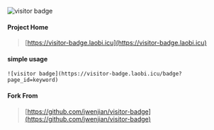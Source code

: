![visitor badge](https://visitor-badge.laobi.icu/badge?page_id=jwenjian.visitor-badge)

#### Project Home
> [https://visitor-badge.laobi.icu](https://visitor-badge.laobi.icu)

#### simple usage
```
![visitor badge](https://visitor-badge.laobi.icu/badge?page_id=keyword)
```
#### Fork From
> [https://github.com/jwenjian/visitor-badge](https://github.com/jwenjian/visitor-badge)
